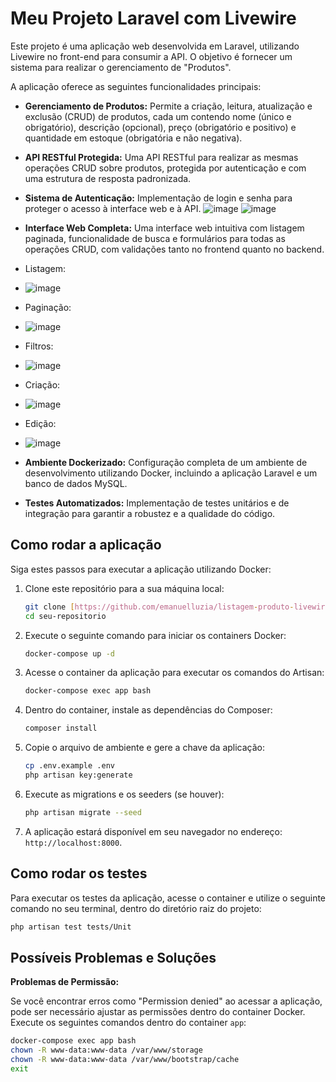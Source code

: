 # Meu Projeto Laravel com Livewire

Este projeto é uma aplicação web desenvolvida em Laravel, utilizando Livewire no front-end para consumir a API.
O objetivo é fornecer um sistema para realizar o gerenciamento de "Produtos".

A aplicação oferece as seguintes funcionalidades principais:

* **Gerenciamento de Produtos:** Permite a criação, leitura, atualização e exclusão (CRUD) de produtos, cada um contendo nome (único e obrigatório), descrição (opcional), preço (obrigatório e positivo) e quantidade em estoque (obrigatória e não negativa).

* **API RESTful Protegida:** Uma API RESTful para realizar as mesmas operações CRUD sobre produtos, protegida por autenticação e com uma estrutura de resposta padronizada.
* **Sistema de Autenticação:** Implementação de login e senha para proteger o acesso à interface web e à API.
 ![image](https://github.com/user-attachments/assets/e7d3f08b-1eeb-4514-8fd9-2aff902d7ce1)
![image](https://github.com/user-attachments/assets/8de312b4-7965-4675-a6b3-2dcd75f368c4)


* **Interface Web Completa:** Uma interface web intuitiva com listagem paginada, funcionalidade de busca e formulários para todas as operações CRUD, com validações tanto no frontend quanto no backend.
* Listagem:
* ![image](https://github.com/user-attachments/assets/8b6a4abf-5be5-44d0-8d64-40c96b6dfa10)
* Paginação:
* ![image](https://github.com/user-attachments/assets/4a728c42-201c-4522-bf4e-060d7669c9a9)

* Filtros:
* ![image](https://github.com/user-attachments/assets/92045f89-3e45-4d0b-9932-ce3f51b0e66c)

* Criação:
* ![image](https://github.com/user-attachments/assets/6d3a48b2-c5fa-4d96-950c-3ce8d710a4af)
* Edição:
* ![image](https://github.com/user-attachments/assets/fe562fb0-e8c2-4126-b7d0-943047aabcd1)

* **Ambiente Dockerizado:** Configuração completa de um ambiente de desenvolvimento utilizando Docker, incluindo a aplicação Laravel e um banco de dados MySQL.
* **Testes Automatizados:** Implementação de testes unitários e de integração para garantir a robustez e a qualidade do código.


## Como rodar a aplicação

Siga estes passos para executar a aplicação utilizando Docker:

1.  Clone este repositório para a sua máquina local:
    ```bash
    git clone [https://github.com/emanuelluzia/listagem-produto-livewire.git](https://github.com/emanuelluzia/listagem-produto-livewire.git)
    cd seu-repositorio
    ```
2.  Execute o seguinte comando para iniciar os containers Docker:
    ```bash
    docker-compose up -d
    ```
3.  Acesse o container da aplicação para executar os comandos do Artisan:
    ```bash
    docker-compose exec app bash
    ```
4.  Dentro do container, instale as dependências do Composer:
    ```bash
    composer install
    ```
5.  Copie o arquivo de ambiente e gere a chave da aplicação:
    ```bash
    cp .env.example .env
    php artisan key:generate
    ```
6.  Execute as migrations e os seeders (se houver):
    ```bash
    php artisan migrate --seed
    ```
7.  A aplicação estará disponível em seu navegador no endereço: `http://localhost:8000`.

## Como rodar os testes

Para executar os testes da aplicação, acesse o container e utilize o seguinte comando no seu terminal, dentro do diretório raiz do projeto:

```bash
php artisan test tests/Unit
```
## Possíveis Problemas e Soluções

**Problemas de Permissão:**

Se você encontrar erros como "Permission denied" ao acessar a aplicação, pode ser necessário ajustar as permissões dentro do container Docker. Execute os seguintes comandos dentro do container `app`:

```bash
docker-compose exec app bash
chown -R www-data:www-data /var/www/storage
chown -R www-data:www-data /var/www/bootstrap/cache
exit

